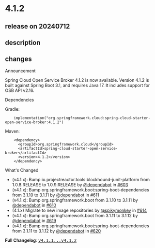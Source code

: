 # 4.1.2

## release on 20240712

## description

## changes

Announcement

Spring Cloud Open Service Broker 4.1.2 is now available. Version 4.1.2 is built against Spring Boot 3.1, and requires Java 17. It includes support for OSB API v2.16.

Dependencies

Gradle:

        implementation("org.springframework.cloud:spring-cloud-starter-open-service-broker:4.1.2")

Maven:

        <dependency>
          <groupId>org.springframework.cloud</groupId>
          <artifactId>spring-cloud-starter-open-service-broker</artifactId>
          <version>4.1.2</version>
        </dependency>

What's Changed

* (v4.1.x): Bump io.projectreactor.tools:blockhound-junit-platform from 1.0.8.RELEASE to 1.0.9.RELEASE by <a class="user-mention notranslate" data-hovercard-type="organization" data-hovercard-url="/orgs/dependabot/hovercard" data-octo-click="hovercard-link-click" data-octo-dimensions="link_type:self" href="https://github.com/dependabot">@dependabot</a> in <a class="issue-link js-issue-link" data-error-text="Failed to load title" data-id="2249760711" data-permission-text="Title is private" data-url="https://github.com/spring-cloud/spring-cloud-open-service-broker/issues/603" data-hovercard-type="pull_request" data-hovercard-url="/spring-cloud/spring-cloud-open-service-broker/pull/603/hovercard" href="https://github.com/spring-cloud/spring-cloud-open-service-broker/pull/603">#603</a>
* (v4.1.x): Bump org.springframework.boot:spring-boot-dependencies from 3.1.10 to 3.1.11 by <a class="user-mention notranslate" data-hovercard-type="organization" data-hovercard-url="/orgs/dependabot/hovercard" data-octo-click="hovercard-link-click" data-octo-dimensions="link_type:self" href="https://github.com/dependabot">@dependabot</a> in <a class="issue-link js-issue-link" data-error-text="Failed to load title" data-id="2252145534" data-permission-text="Title is private" data-url="https://github.com/spring-cloud/spring-cloud-open-service-broker/issues/611" data-hovercard-type="pull_request" data-hovercard-url="/spring-cloud/spring-cloud-open-service-broker/pull/611/hovercard" href="https://github.com/spring-cloud/spring-cloud-open-service-broker/pull/611">#611</a>
* (v4.1.x): Bump org.springframework.boot from 3.1.10 to 3.1.11 by <a class="user-mention notranslate" data-hovercard-type="organization" data-hovercard-url="/orgs/dependabot/hovercard" data-octo-click="hovercard-link-click" data-octo-dimensions="link_type:self" href="https://github.com/dependabot">@dependabot</a> in <a class="issue-link js-issue-link" data-error-text="Failed to load title" data-id="2252145412" data-permission-text="Title is private" data-url="https://github.com/spring-cloud/spring-cloud-open-service-broker/issues/610" data-hovercard-type="pull_request" data-hovercard-url="/spring-cloud/spring-cloud-open-service-broker/pull/610/hovercard" href="https://github.com/spring-cloud/spring-cloud-open-service-broker/pull/610">#610</a>
* (4.1.x) Migrate to new image repositories by <a class="user-mention notranslate" data-hovercard-type="user" data-hovercard-url="/users/spikymonkey/hovercard" data-octo-click="hovercard-link-click" data-octo-dimensions="link_type:self" href="https://github.com/spikymonkey">@spikymonkey</a> in <a class="issue-link js-issue-link" data-error-text="Failed to load title" data-id="2294871095" data-permission-text="Title is private" data-url="https://github.com/spring-cloud/spring-cloud-open-service-broker/issues/614" data-hovercard-type="pull_request" data-hovercard-url="/spring-cloud/spring-cloud-open-service-broker/pull/614/hovercard" href="https://github.com/spring-cloud/spring-cloud-open-service-broker/pull/614">#614</a>
* (v4.1.x): Bump org.springframework.boot from 3.1.11 to 3.1.12 by <a class="user-mention notranslate" data-hovercard-type="organization" data-hovercard-url="/orgs/dependabot/hovercard" data-octo-click="hovercard-link-click" data-octo-dimensions="link_type:self" href="https://github.com/dependabot">@dependabot</a> in <a class="issue-link js-issue-link" data-error-text="Failed to load title" data-id="2314407451" data-permission-text="Title is private" data-url="https://github.com/spring-cloud/spring-cloud-open-service-broker/issues/619" data-hovercard-type="pull_request" data-hovercard-url="/spring-cloud/spring-cloud-open-service-broker/pull/619/hovercard" href="https://github.com/spring-cloud/spring-cloud-open-service-broker/pull/619">#619</a>
* (v4.1.x): Bump org.springframework.boot:spring-boot-dependencies from 3.1.11 to 3.1.12 by <a class="user-mention notranslate" data-hovercard-type="organization" data-hovercard-url="/orgs/dependabot/hovercard" data-octo-click="hovercard-link-click" data-octo-dimensions="link_type:self" href="https://github.com/dependabot">@dependabot</a> in <a class="issue-link js-issue-link" data-error-text="Failed to load title" data-id="2314407610" data-permission-text="Title is private" data-url="https://github.com/spring-cloud/spring-cloud-open-service-broker/issues/620" data-hovercard-type="pull_request" data-hovercard-url="/spring-cloud/spring-cloud-open-service-broker/pull/620/hovercard" href="https://github.com/spring-cloud/spring-cloud-open-service-broker/pull/620">#620</a>

<strong>Full Changelog</strong>: <a class="commit-link" href="https://github.com/spring-cloud/spring-cloud-open-service-broker/compare/v4.1.1...v4.1.2"><tt>v4.1.1...v4.1.2</tt></a>

